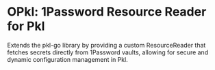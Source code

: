 # OPkl: 1Password Resource Reader for Pkl

Extends the pkl-go library by providing a custom ResourceReader that fetches secrets directly from 1Password vaults, allowing for secure and dynamic configuration management in Pkl.
